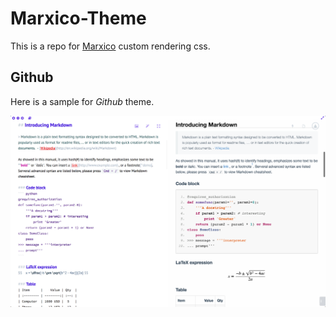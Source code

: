 # Marxico-Theme
This is a repo for [Marxico](https://marxi.co) custom rendering css.



## Github

Here is a sample for *Github* theme.

![mage-20180323214216](assets/image-201803232140586.png)